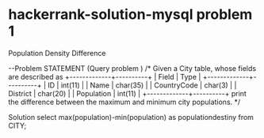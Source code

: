 # hackerrank-solution-mysql problem 1
Population Density Difference


--Problem STATEMENT (Query problem )
/*
Given a City table, whose fields are described as
+-------------+----------+
| Field       | Type     |
+-------------+----------+
| ID          | int(11)  |
| Name        | char(35) |
| CountryCode | char(3)  |
| District    | char(20) |
| Population  | int(11)  |
+-------------+----------+
print the difference between the maximum and minimum city populations.
*/

Solution 
select max(population)-min(population) as populationdestiny from CITY;
